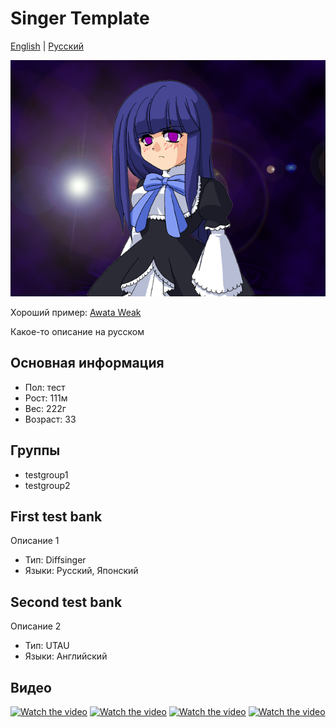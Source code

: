 # Singer Template
[English](README.md) | [Русский](README.ru.md)

![Avatar](/image.png)

Хороший пример: [Awata Weak](https://github.com/hhskt/Awata_Weak)

Какое-то описание на русском

## Основная информация
- Пол: тест
- Рост: 111м
- Вес: 222г
- Возраст: 33

## Группы
- testgroup1
- testgroup2

## First test bank
Описание 1
- Тип: Diffsinger
- Языки: Русский, Японский

## Second test bank
Описание 2
- Тип: UTAU
- Языки: Английский

## Видео
[![Watch the video](https://img.youtube.com/vi/k4T8HeK-ZIg/mqdefault.jpg)](https://youtu.be/k4T8HeK-ZIg)
[![Watch the video](https://img.youtube.com/vi/k4T8HeK-ZIg/mqdefault.jpg)](https://youtu.be/k4T8HeK-ZIg)
[![Watch the video](https://img.youtube.com/vi/k4T8HeK-ZIg/mqdefault.jpg)](https://youtu.be/StlZnXhwnk4)
[![Watch the video](https://img.youtube.com/vi/k4T8HeK-ZIg/mqdefault.jpg)](https://youtu.be/k4T8HeK-ZIg)
